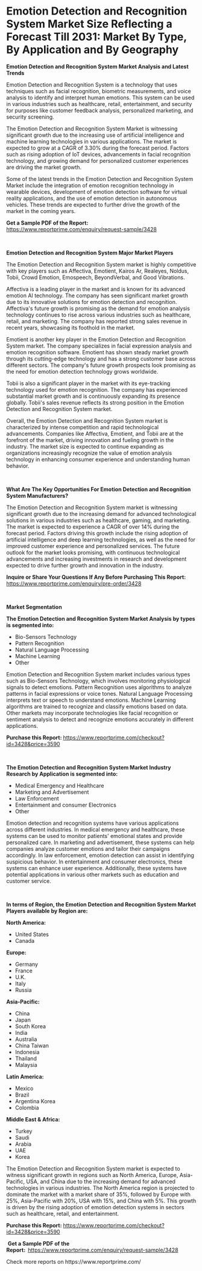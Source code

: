 <p><h1>Emotion Detection and Recognition System Market Size Reflecting a Forecast Till 2031: Market By Type, By Application and By Geography</h1></p><p><strong>Emotion Detection and Recognition System Market Analysis and Latest Trends</strong></p>
<p><p>Emotion Detection and Recognition System is a technology that uses techniques such as facial recognition, biometric measurements, and voice analysis to identify and interpret human emotions. This system can be used in various industries such as healthcare, retail, entertainment, and security for purposes like customer feedback analysis, personalized marketing, and security screening.</p><p>The Emotion Detection and Recognition System Market is witnessing significant growth due to the increasing use of artificial intelligence and machine learning technologies in various applications. The market is expected to grow at a CAGR of 3.30% during the forecast period. Factors such as rising adoption of IoT devices, advancements in facial recognition technology, and growing demand for personalized customer experiences are driving the market growth.</p><p>Some of the latest trends in the Emotion Detection and Recognition System Market include the integration of emotion recognition technology in wearable devices, development of emotion detection software for virtual reality applications, and the use of emotion detection in autonomous vehicles. These trends are expected to further drive the growth of the market in the coming years.</p></p>
<p><strong>Get a Sample PDF of the Report:&nbsp;</strong> <a href="https://www.reportprime.com/enquiry/request-sample/3428">https://www.reportprime.com/enquiry/request-sample/3428</a></p>
<p>&nbsp;</p>
<p><strong>Emotion Detection and Recognition System Major Market Players</strong></p>
<p><p>The Emotion Detection and Recognition System market is highly competitive with key players such as Affectiva, Emotient, Kairos Ar, Realeyes, Noldus, Tobii, Crowd Emotion, Emospeech, BeyondVerbal, and Good Vibrations. </p><p>Affectiva is a leading player in the market and is known for its advanced emotion AI technology. The company has seen significant market growth due to its innovative solutions for emotion detection and recognition. Affectiva's future growth is promising as the demand for emotion analysis technology continues to rise across various industries such as healthcare, retail, and marketing. The company has reported strong sales revenue in recent years, showcasing its foothold in the market.</p><p>Emotient is another key player in the Emotion Detection and Recognition System market. The company specializes in facial expression analysis and emotion recognition software. Emotient has shown steady market growth through its cutting-edge technology and has a strong customer base across different sectors. The company's future growth prospects look promising as the need for emotion detection technology grows worldwide.</p><p>Tobii is also a significant player in the market with its eye-tracking technology used for emotion recognition. The company has experienced substantial market growth and is continuously expanding its presence globally. Tobii's sales revenue reflects its strong position in the Emotion Detection and Recognition System market.</p><p>Overall, the Emotion Detection and Recognition System market is characterized by intense competition and rapid technological advancements. Companies like Affectiva, Emotient, and Tobii are at the forefront of the market, driving innovation and fueling growth in the industry. The market size is expected to continue expanding as organizations increasingly recognize the value of emotion analysis technology in enhancing consumer experience and understanding human behavior.</p></p>
<p>&nbsp;</p>
<p><strong>What Are The Key Opportunities For Emotion Detection and Recognition System Manufacturers?</strong></p>
<p><p>The Emotion Detection and Recognition System market is witnessing significant growth due to the increasing demand for advanced technological solutions in various industries such as healthcare, gaming, and marketing. The market is expected to experience a CAGR of over 14% during the forecast period. Factors driving this growth include the rising adoption of artificial intelligence and deep learning technologies, as well as the need for improved customer experience and personalized services. The future outlook for the market looks promising, with continuous technological advancements and increasing investments in research and development expected to drive further growth and innovation in the industry.</p></p>
<p><strong>Inquire or Share Your Questions If Any Before Purchasing This Report:</strong> <a href="https://www.reportprime.com/enquiry/pre-order/3428">https://www.reportprime.com/enquiry/pre-order/3428</a></p>
<p>&nbsp;</p>
<p><strong>Market Segmentation</strong></p>
<p><strong>The Emotion Detection and Recognition System Market Analysis by types is segmented into:</strong></p>
<p><ul><li>Bio-Sensors Technology</li><li>Pattern Recognition</li><li>Natural Language Processing</li><li>Machine Learning</li><li>Other</li></ul></p>
<p><p>Emotion Detection and Recognition System market includes various types such as Bio-Sensors Technology, which involves monitoring physiological signals to detect emotions. Pattern Recognition uses algorithms to analyze patterns in facial expressions or voice tones. Natural Language Processing interprets text or speech to understand emotions. Machine Learning algorithms are trained to recognize and classify emotions based on data. Other markets may incorporate technologies like facial recognition or sentiment analysis to detect and recognize emotions accurately in different applications.</p></p>
<p><strong>Purchase this Report:&nbsp;</strong><a href="https://www.reportprime.com/checkout?id=3428&price=3590">https://www.reportprime.com/checkout?id=3428&price=3590</a></p>
<p>&nbsp;</p>
<p><strong>The Emotion Detection and Recognition System Market Industry Research by Application is segmented into:</strong></p>
<p><ul><li>Medical Emergency and Healthcare</li><li>Marketing and Advertisement</li><li>Law Enforcement</li><li>Entertainment and consumer Electronics</li><li>Other</li></ul></p>
<p><p>Emotion detection and recognition systems have various applications across different industries. In medical emergency and healthcare, these systems can be used to monitor patients' emotional states and provide personalized care. In marketing and advertisement, these systems can help companies analyze customer emotions and tailor their campaigns accordingly. In law enforcement, emotion detection can assist in identifying suspicious behavior. In entertainment and consumer electronics, these systems can enhance user experience. Additionally, these systems have potential applications in various other markets such as education and customer service.</p></p>
<p>&nbsp;</p>
<p><strong>In terms of Region, the Emotion Detection and Recognition System Market Players available by Region are:</strong></p>
<p>
    <p> <strong> North America: </strong>
        <ul>
            <li>United States</li>
            <li>Canada</li>
        </ul>
        </p> 
    <p> <strong> Europe: </strong>
        <ul>
            <li>Germany</li>
            <li>France</li>
            <li>U.K.</li>
            <li>Italy</li>
            <li>Russia</li>
        </ul>
        </p> 
    <p> <strong> Asia-Pacific: </strong>
        <ul>
            <li>China</li>
            <li>Japan</li>
            <li>South Korea</li>
            <li>India</li>
            <li>Australia</li>
            <li>China Taiwan</li>
            <li>Indonesia</li>
            <li>Thailand</li>
            <li>Malaysia</li>
        </ul>
        </p> 
    <p> <strong> Latin America: </strong>
        <ul>
            <li>Mexico</li>
            <li>Brazil</li>
            <li>Argentina Korea</li>
            <li>Colombia</li>
        </ul>
        </p> 
    <p> <strong> Middle East & Africa: </strong>
        <ul>
            <li>Turkey</li>
            <li>Saudi</li>
            <li>Arabia</li>
            <li>UAE</li>
            <li>Korea</li>
        </ul>
    </p>
    </p>
<p><p>The Emotion Detection and Recognition System market is expected to witness significant growth in regions such as North America, Europe, Asia-Pacific, USA, and China due to the increasing demand for advanced technologies in various industries. The North America region is projected to dominate the market with a market share of 35%, followed by Europe with 25%, Asia-Pacific with 20%, USA with 15%, and China with 5%. This growth is driven by the rising adoption of emotion detection systems in sectors such as healthcare, retail, and entertainment.</p></p>
<p><strong>Purchase this Report: </strong><a href="https://www.reportprime.com/checkout?id=3428&price=3590">https://www.reportprime.com/checkout?id=3428&price=3590</a></p>
<p>&nbsp;<strong>Get a Sample PDF of the Report:&nbsp;&nbsp;</strong><a href="https://www.reportprime.com/enquiry/request-sample/3428">https://www.reportprime.com/enquiry/request-sample/3428</a></p>
<p><strong></strong></p>
<p>Check more reports on https://www.reportprime.com/</p>